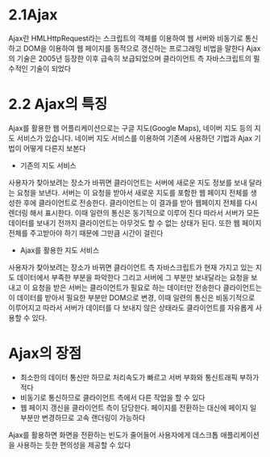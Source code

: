 # 2.1Ajax

Ajax란 HMLHttpRequest라는 스크립트의 객체를 이용하여 웹 서버와 비동기로 통신하고 DOM을 이용하여 웹 페이지를 동적으로 갱신하는
프로그래밍 비법을 말한다 Ajax의 기술은 2005년 등장한 이후 급속히 보급되었으며 클라이언트 측 자바스크립트의 필수적인 기술이 되었다

# 2.2 Ajax의 특징

Ajax를 활용한 웹 어플리케이션으로는 구글 지도(Google Maps), 네이버 지도 등의 지도 서비스가 있습니다. 네이버 지도 서비스를 이용하여
기존에 사용하던 기법과 Ajax 기법이 어떻게 다른지 보본다

+ 기존의 지도 서비스

사용자가 찾아보려는 장소가 바뀌면 클라이언트는 서버에 새로운 지도 정보를 보내 달라는 요청을 보낸다.
서버는 이 요청을 받아서 새로운 지도를 포함한 웹 페이지 전체를 생성한 후에 클라이언트로 전송한다.
클라이언트는 이 결과를 받아 웹페이지 전체를 다시 렌더링 해서 표시한다. 이때 일련의 통신은 동기적으로 이루어 진다
따라서 서버가 모든 데이터를 보내기 전까지 클라이언트는 아무것도 할 수 없는 상태가 된다. 또한 웹 페이지 전체를 주고받아야 하기 때문에
그만큼 시간이 걸린다

+ Ajax를 활용한 지도 서비스

사용자가 찾아보려는 장소가 바뀌면 클라이언트 측 자바스크립트가 현재 가지고 있는 지도 데이터에서 부족한 부분을 파악한다
그리고 서버에 그 부분만 보내달라는 요청을 보내고 이 요청을 받은 서버는 클라이언트가 필요로 하는 데이터만 전송한다
클라이언트는 이 데이터를 받아서 필요한 부분만 DOM으로 변경, 이때 일련의 통신은 비동기적으로 이루어지고 따라서 서버가
데이터를 다 보내지 않은 상태라도 클라이언트를 자유롭게 사용할 수 있다.

# Ajax의 장점

+ 최소한의 데이터 통신만 하므로 처리속도가 빠르고 서버 부화와 통신트래픽 부하가 적다
+ 비동기로 통신하므로 클라이언트 측에서 다른 작업을 할 수 있다
+ 웹 페이지 갱신을 클라이언트 측이 담당한다. 페이지를 전환하는 대신에 페이지 일부분만 변경하므로 고속 랜더링이 가능하다


Ajax를 활용하면 화면을 전환하는 빈도가 줄어들어 사용자에게 데스크톱 애플리케이션을 사용하는 듯한 편의성을 제공할 수 있다

